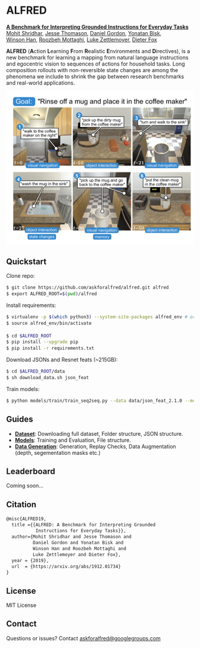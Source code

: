 # ALFRED

[<b>A Benchmark for Interpreting Grounded Instructions for Everyday Tasks</b>](https://arxiv.org/abs/1912.01734)  
[Mohit Shridhar](https://mohitshridhar.com/), [Jesse Thomason](https://jessethomason.com/), [Daniel Gordon](https://homes.cs.washington.edu/~xkcd/), [Yonatan Bisk](https://yonatanbisk.com/),  
[Winson Han](https://allenai.org/team.html), [Roozbeh Mottaghi](http://roozbehm.info/), [Luke Zettlemoyer](https://www.cs.washington.edu/people/faculty/lsz), [Dieter Fox](https://homes.cs.washington.edu/~fox/)

**ALFRED** (**A**ction **L**earning **F**rom **R**ealistic **E**nvironments and **D**irectives), is a new benchmark for learning a mapping from natural language instructions and egocentric vision to sequences of actions for household tasks. Long composition rollouts with non-reversible state changes are among the phenomena we include to shrink the gap between research benchmarks and real-world applications.

![](media/instr_teaser.png)

## Quickstart

Clone repo:
```bash
$ git clone https://github.com/askforalfred/alfred.git alfred
$ export ALFRED_ROOT=$(pwd)/alfred
```

Install requirements:
```bash
$ virtualenv -p $(which python3) --system-site-packages alfred_env # or whichever package manager you prefer
$ source alfred_env/bin/activate

$ cd $ALFRED_ROOT
$ pip install --upgrade pip
$ pip install -r requirements.txt
```

Download JSONs and Resnet feats (~215GB):
```bash
$ cd $ALFRED_ROOT/data
$ sh download_data.sh json_feat
```

Train models:
```bash
$ python models/train/train_seq2seq.py --data data/json_feat_2.1.0 --model seq2seq_im_mask --dout exp/model:{model},name:pm_and_subgoals_01 --splits data/splits/oct21.json --gpu --batch 8 --pm_aux_loss_wt 0.2 --subgoal_aux_loss_wt 0.2
```

## Guides 

- [**Dataset**](data/README.md): Downloading full dataset, Folder structure, JSON structure.
- [**Models**](models/README.md): Training and Evaluation, File structure.
- [**Data Generation**](gen/README.md): Generation, Replay Checks, Data Augmentation (depth, segementation masks etc.)

## Leaderboard

Coming soon...

## Citation

```
@misc{ALFRED19,
  title ={{ALFRED: A Benchmark for Interpreting Grounded
           Instructions for Everyday Tasks}},
  author={Mohit Shridhar and Jesse Thomason and
          Daniel Gordon and Yonatan Bisk and
          Winson Han and Roozbeh Mottaghi and
          Luke Zettlemoyer and Dieter Fox},
  year = {2019},
  url  = {https://arxiv.org/abs/1912.01734}
}
```

## License

MIT License

## Contact

Questions or issues? Contact [askforalfred@googlegroups.com](askforalfred@googlegroups.com)